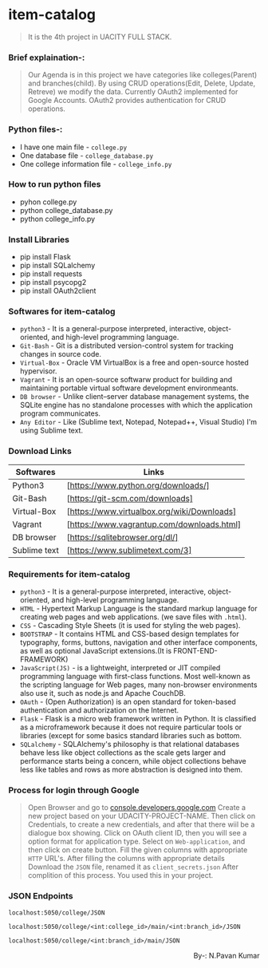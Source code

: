 
# item-catalog
> It is the 4th project in UACITY FULL STACK.
### Brief explaination-:
> Our Agenda is in this project we have categories like colleges(Parent) and branches(child). By using CRUD operations(Edit, Delete, Update, Retreve) we modify the data. Currently OAuth2 implemented for Google Accounts. OAuth2 provides authentication for CRUD operations. 
### Python files-:
 - I have one main file - `college.py` 
 - One database file - `college_database.py`
 - One college information file - `college_info.py` 
### How to run python files
 - pyhon college.py
 - python college_database.py
 - python college_info.py
### Install Libraries
 - pip install Flask 
 - pip install SQLalchemy
 - pip install requests
 - pip install psycopg2
 - pip install OAuth2client
### Softwares for item-catalog
 - `python3` - It is a general-purpose interpreted, interactive, object-oriented, and high-level programming language.
 - `Git-Bash` - Git is a distributed version-control system for tracking changes in source code.
 - `Virtual-Box` - Oracle VM VirtualBox is a free and open-source hosted hypervisor.
 - `Vagrant` - It is an open-source softwarw product for building and maintaining portable virtual software development environmeants.
 - `DB browser` - Unlike client–server database management systems, the SQLite engine has no standalone processes with which the application program communicates. 
 - `Any Editor` - Like (Sublime text, Notepad, Notepad++, Visual Studio) I'm using Sublime text.
### Download Links

 | Softwares | Links |
 | ------------ | ----- |
 | Python3 | [https://www.python.org/downloads/] |
 | Git-Bash | [https://git-scm.com/downloads] |
 | Virtual-Box | [https://www.virtualbox.org/wiki/Downloads] |
 | Vagrant | [https://www.vagrantup.com/downloads.html] |
 | DB browser | [https://sqlitebrowser.org/dl/] |
 | Sublime text | [https://www.sublimetext.com/3] |
### Requirements for item-catalog
 - `python3` - It is a general-purpose interpreted, interactive, object-oriented, and high-level programming language.
 - `HTML` - Hypertext Markup Language is the standard markup language for creating web pages and web applications. (we save files with `.html`).
 - `CSS` - Cascading Style Sheets (it is used for styling the web pages).
 - `BOOTSTRAP` - It contains HTML and CSS-based design templates for typography, forms, buttons, navigation and other interface components, as well as optional JavaScript extensions.(It is FRONT-END-FRAMEWORK)
 - `JavaScript(JS)` - is a lightweight, interpreted or JIT compiled programming language with first-class functions. Most well-known as the scripting language for Web pages, many non-browser environments also use it, such as node.js and Apache CouchDB.
 - `OAuth` - (Open Authorization) is an open standard for token-based authentication and authorization on the Internet.
 - `Flask` - Flask is a micro web framework written in Python. It is classified as a microframework because it does not require particular tools or libraries (except for some basics standard libraries such as bottom.
 - `SQLalchemy` -  SQLAlchemy's philosophy is that relational databases behave less like object collections as the scale gets larger and performance starts being a concern, while object collections behave less like tables and rows as more abstraction is designed into them.

### Process for login through Google
> Open Browser and go to [console.developers.google.com](https://console.developers.google.com/)
> Create a new project based on your UDACITY-PROJECT-NAME.
> Then click on Credentials, to create a new credentials, and after that there wiil be a dialogue box showing.
> Click on OAuth client ID, then you will see a option format for application type.
> Select on `Web-application`, and then click on create button.
> Fill the given columns with appropriate `HTTP` URL's.
> After filling the columns with appropriate details
> Download the `JSON` file, renamed it as `client_secrets.json`
> After complition of this process. You used this in your project.

### JSON Endpoints

`localhost:5050/college/JSON`

`localhost:5050/college/<int:college_id>/main/<int:branch_id>/JSON`
	
`localhost:5050/college/<int:branch_id>/main/JSON`

<p style="text-align: right;">By-: N.Pavan Kumar</p>
